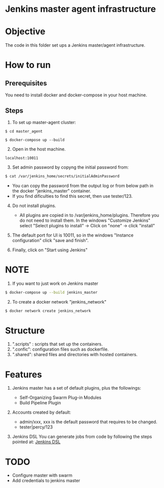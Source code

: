 # Jenkins master agent infrastructure

# Objective
The code in this folder set ups a Jenkins master/agent infrastructure.


# How to run

## Prerequisites

You need to install docker and docker-compose in your host machine.

## Steps

1. To set up master-agent cluster:

```
$ cd master_agent

$ docker-compose up --build 
```
2. Open in the host machine.

```
localhost:10011
```
3. Set admin password by copyng the initial password from:

```bash
$ cat /var/jenkins_home/secrets/initialAdminPassword
```
   * You can copy the password from the output log or from below path
in the docker "jenkins_master" container.
   * If you find dificulties to find this secret, then use tester/123.

4. Do not install plugins.

   * All plugins are copied in to /var/jenkins_home/plugins. Therefore
you do not need to install them.  In the windows "Customize Jenkins"
select "Select plugins to install" -> Click on "none" -> click "install"

5. The  default port for UI is 10011, so  in the  windows "Instance configuration" 
click "save and finish". 

6. Finally, click on "Start using Jenkins"


# NOTE
1. If you want to just work on Jenkins master

```bash
$ docker-compose up --build jenkins_master

```
2. To create a docker network "jenkins_network"

```bash
$ docker network create jenkins_network
```


# Structure

1. ".scripts" : scripts that set up the containers.
2. ".confic": configuration files such as dockerfile.
3. ".shared": shared files and directories with hosted containers.

# Features

1. Jenkins master has a set of default plugins, plus the followings:
   - Self-Organizing Swarm Plug-in Modules
   - Build Pipeline Plugin

2. Accounts created by default:
   - admin/xxx, xxx is the default password that requires to be changed.
   - tester|percy/123 

3. Jenkins DSL
   You can generate jobs from code by following the steps pointed at:
   [Jenkins DSL](https://github.com/jenkinsci/job-dsl-plugin/wiki/Tutorial---Using-the-Jenkins-Job-DSL)



# TODO
- Configure master with swarm
- Add credentials to jenkins master

